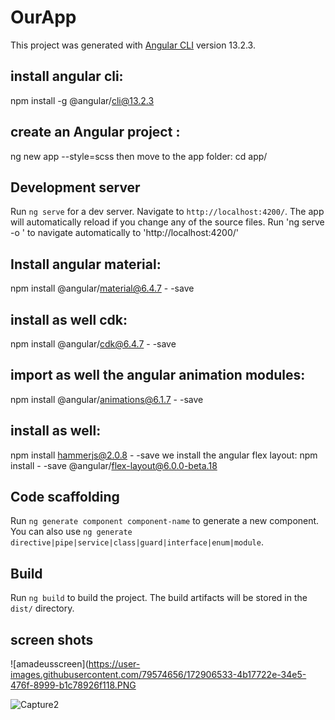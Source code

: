 # OurApp

This project was generated with [Angular CLI](https://github.com/angular/angular-cli) version 13.2.3.

## install angular cli:
npm install -g @angular/cli@13.2.3
## create an Angular project : 
ng new app --style=scss
then move to the app folder:
cd app/

## Development server

Run `ng serve` for a dev server. Navigate to `http://localhost:4200/`. The app will automatically reload if you change any of the source files.
Run 'ng serve -o ' to navigate automatically to 'http://localhost:4200/'

## Install angular material:
npm install @angular/material@6.4.7 - -save
## install as well cdk:
npm install @angular/cdk@6.4.7 - -save
## import as well the angular animation modules:
npm install @angular/animations@6.1.7 - -save
## install as well:
npm install hammerjs@2.0.8 - -save
we install the angular flex layout:
npm install - -save @angular/flex-layout@6.0.0-beta.18

## Code scaffolding

Run `ng generate component component-name` to generate a new component. You can also use `ng generate directive|pipe|service|class|guard|interface|enum|module`.

## Build

Run `ng build` to build the project. The build artifacts will be stored in the `dist/` directory.




## screen shots
![amadeusscreen](https://user-images.githubusercontent.com/79574656/172906533-4b17722e-34e5-476f-8999-b1c78926f118.PNG

![Capture2](https://user-images.githubusercontent.com/79574656/172906840-0a95c2f1-5d78-42af-9b90-aaac389120d9.PNG)

